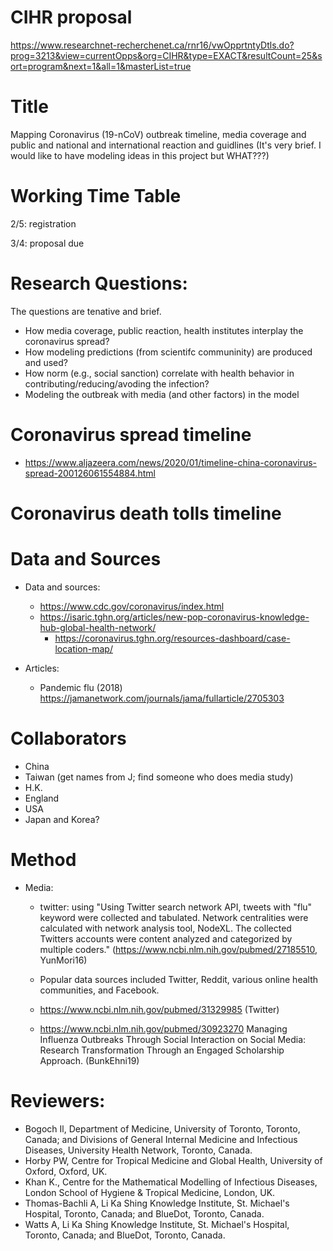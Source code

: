# CIHR proposal 

https://www.researchnet-recherchenet.ca/rnr16/vwOpprtntyDtls.do?prog=3213&view=currentOpps&org=CIHR&type=EXACT&resultCount=25&sort=program&next=1&all=1&masterList=true

# Title
Mapping Coronavirus (19-nCoV) outbreak timeline, media coverage and public and national and international reaction and guidlines
(It's very brief.  I would like to have modeling ideas in this project but WHAT???)

# Working Time Table
2/5:  registration

3/4:  proposal due

# Research Questions:
The questions are tenative and brief.
- How media coverage, public reaction, health institutes interplay the coronavirus spread?
- How modeling predictions (from scientifc communinity) are produced and used?
- How norm (e.g., social sanction) correlate with health behavior in contributing/reducing/avoding the infection?
- Modeling the outbreak with media (and other factors) in the model

# Coronavirus spread timeline

  - https://www.aljazeera.com/news/2020/01/timeline-china-coronavirus-spread-200126061554884.html

# Coronavirus death tolls timeline

# Data and Sources
* Data and sources:
  - https://www.cdc.gov/coronavirus/index.html
  - https://isaric.tghn.org/articles/new-pop-coronavirus-knowledge-hub-global-health-network/
    - https://coronavirus.tghn.org/resources-dashboard/case-location-map/

* Articles:

  - Pandemic flu (2018) https://jamanetwork.com/journals/jama/fullarticle/2705303

# Collaborators
- China
- Taiwan (get names from J; find someone who does media study)
- H.K.
- England
- USA
- Japan and Korea?

# Method
* Media:
  - twitter:  using "Using Twitter search network API, tweets with "flu" keyword were collected and tabulated. Network centralities were calculated with network analysis tool, NodeXL. The collected Twitters accounts were content analyzed and categorized by multiple coders." (https://www.ncbi.nlm.nih.gov/pubmed/27185510, YunMori16)
  
  - Popular data sources included Twitter, Reddit, various online health communities, and Facebook.
  
  - https://www.ncbi.nlm.nih.gov/pubmed/31329985 (Twitter)
  
  - https://www.ncbi.nlm.nih.gov/pubmed/30923270 Managing Influenza Outbreaks Through Social Interaction on Social Media: Research Transformation Through an Engaged Scholarship Approach. (BunkEhni19)
  
# Reviewers:
- Bogoch Il, Department of Medicine, University of Toronto, Toronto, Canada; and Divisions of General Internal Medicine and Infectious Diseases, University Health Network, Toronto, Canada.
- Horby PW, Centre for Tropical Medicine and Global Health, University of Oxford, Oxford, UK.
- Khan K., Centre for the Mathematical Modelling of Infectious Diseases, London School of Hygiene & Tropical Medicine, London, UK.
- Thomas-Bachli A, Li Ka Shing Knowledge Institute, St. Michael's Hospital, Toronto, Canada; and BlueDot, Toronto, Canada.
- Watts A, Li Ka Shing Knowledge Institute, St. Michael's Hospital, Toronto, Canada; and BlueDot, Toronto, Canada.
